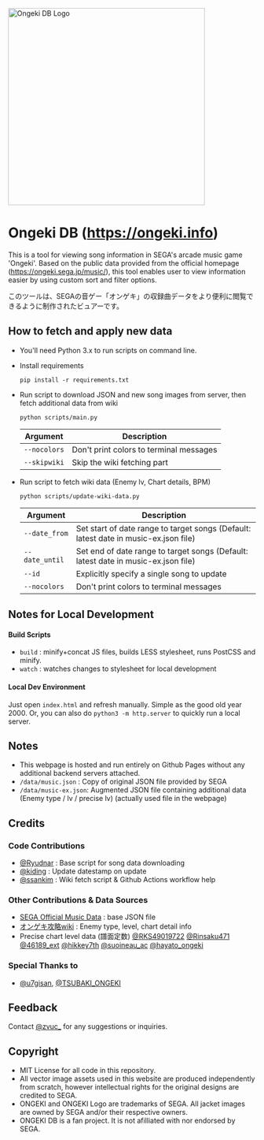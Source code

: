 <picture>
  <source media="(prefers-color-scheme: dark)" srcset="https://github.com/zvuc/ongeki-db/blob/master/img/ongeki-db-logo-2022-wob.svg?raw=true">
  <img alt="Ongeki DB Logo" src="https://github.com/zvuc/ongeki-db/blob/master/img/ongeki-db-logo-2022-bow.svg?raw=true" width="400">
</picture>

# Ongeki DB (https://ongeki.info)
This is a tool for viewing song information in SEGA's arcade music game 'Ongeki'. Based on the public data provided from the official homepage (https://ongeki.sega.jp/music/), this tool enables user to view information easier by using custom sort and filter options.

このツールは、SEGAの音ゲー「オンゲキ」の収録曲データをより便利に閲覧できるように制作されたビュアーです。

## How to fetch and apply new data
- You'll need Python 3.x to run scripts on command line.
- Install requirements
    ```
    pip install -r requirements.txt
    ```
- Run script to download JSON and new song images from server, then fetch additional data from wiki
    ```
    python scripts/main.py
    ```
    | Argument | Description |
    | --- | --- | 
    | `--nocolors` | Don't print colors to terminal messages |
    | `--skipwiki` | Skip the wiki fetching part |

- Run script to fetch wiki data (Enemy lv, Chart details, BPM)
    ```
    python scripts/update-wiki-data.py
    ```
    | Argument | Description |
    | --- | --- | 
    | `--date_from` | Set start of date range to target songs (Default: latest date in music-ex.json file) |
    | `--date_until` | Set end of date range to target songs (Default: latest date in music-ex.json file) |
    | `--id` | Explicitly specify a single song to update |
    | `--nocolors` | Don't print colors to terminal messages |

## Notes for Local Development
#### Build Scripts
- `build` : minify+concat JS files, builds LESS stylesheet, runs PostCSS and minify.
- `watch` : watches changes to stylesheet for local development

#### Local Dev Environment
Just open `index.html` and refresh manually. Simple as the good old year 2000.
Or, you can also do `python3 -m http.server` to quickly run a local server.

## Notes
- This webpage is hosted and run entirely on Github Pages without any additional backend servers attached.
- `/data/music.json` : Copy of original JSON file provided by SEGA
- `/data/music-ex.json`: Augmented JSON file containing additional data (Enemy type / lv / precise lv) (actually used file in the webpage)

## Credits
### Code Contributions
- [@Ryudnar](https://github.com/Ryudnar) : Base script for song data downloading
- [@kiding](https://github.com/kiding/) : Update datestamp on update
- [@ssankim](https://github.com/ssankim/) : Wiki fetch script & Github Actions workflow help

### Other Contributions & Data Sources
- [SEGA Official Music Data](https://ongeki.sega.jp/assets/data/music.json) : base JSON file
- [オンゲキ攻略wiki](https://wikiwiki.jp/gameongeki/) : Enemy type, level, chart detail info
- Precise chart level data (譜面定数) [@RKS49019722](https://twitter.com/RKS49019722) [@Rinsaku471](https://twitter.com/Rinsaku471) [@46189_ext](https://twitter.com/46189_ext) [@hikkey7th](https://twitter.com/hikkey7th) [@suoineau_ac](https://twitter.com/suoineau_ac) [@hayato_ongeki](https://twitter.com/hayato_ongeki)

### Special Thanks to
- [@u7gisan](https://twitter.com/u7gisan), [@TSUBAKI_ONGEKI](https://twitter.com/TSUBAKI_ONGEKI)

## Feedback
Contact [@zvuc_](https://twitter.com/zvuc_) for any suggestions or inquiries.

## Copyright
- MIT License for all code in this repository.
- All vector image assets used in this website are produced independently from scratch, however intellectual rights for the original designs are credited to SEGA.
- ONGEKI and ONGEKI Logo are trademarks of SEGA. All jacket images are owned by SEGA and/or their respective owners.
- ONGEKI DB is a fan project. It is not afilliated with nor endorsed by SEGA.
